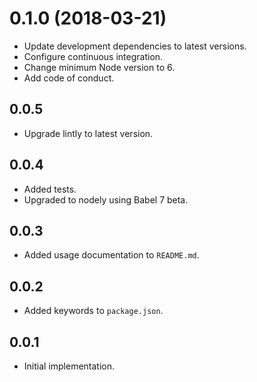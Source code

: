 # 0.1.0 (2018-03-21)

*   Update development dependencies to latest versions.
*   Configure continuous integration.
*   Change minimum Node version to 6.
*   Add code of conduct.

## 0.0.5

*   Upgrade lintly to latest version.

## 0.0.4

*   Added tests.
*   Upgraded to nodely using Babel 7 beta.

## 0.0.3

*   Added usage documentation to `README.md`.

## 0.0.2

*   Added keywords to `package.json`.

## 0.0.1

*   Initial implementation.
